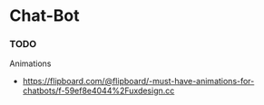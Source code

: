 Chat-Bot
========



### TODO
Animations 
* https://flipboard.com/@flipboard/-must-have-animations-for-chatbots/f-59ef8e4044%2Fuxdesign.cc
